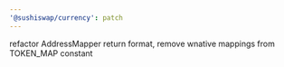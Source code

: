 ```yaml
---
'@sushiswap/currency': patch
---
```


refactor AddressMapper return format, remove wnative mappings from TOKEN_MAP constant
